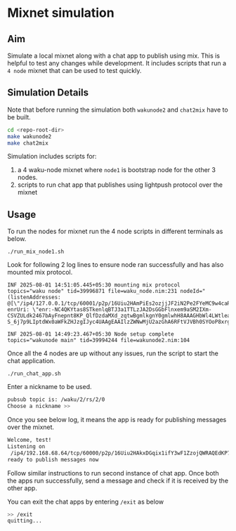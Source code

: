 # Mixnet simulation

## Aim

Simulate a local mixnet along with a chat app to publish using mix.
This is helpful to test any changes while development.
It includes scripts that run a `4 node` mixnet that can be used to test quickly.

## Simulation Details

Note that before running the simulation both `wakunode2` and `chat2mix` have to be built.

```bash
cd <repo-root-dir>
make wakunode2
make chat2mix
```

Simulation includes scripts for:

1. a 4 waku-node mixnet where `node1` is bootstrap node for the other 3 nodes.
2. scripts to run chat app that publishes using lightpush protocol over the mixnet

## Usage

To run the nodes for mixnet run the 4 node scripts in different terminals as below.

`./run_mix_node1.sh`

Look for following 2 log lines to ensure node ran successfully and has also mounted mix protocol.

```log
INF 2025-08-01 14:51:05.445+05:30 mounting mix protocol                      topics="waku node" tid=39996871 file=waku_node.nim:231 nodeId="(listenAddresses: @[\"/ip4/127.0.0.1/tcp/60001/p2p/16Uiu2HAmPiEs2ozjjJF2iN2Pe2FYeMC9w4caRHKYdLdAfjgbWM6o\"], enrUri: \"enr:-NC4QKYtas8STkenlqBTJ3a1TTLzJA2DsGGbFlnxem9aSM2IXm-CSVZULdk2467bAyFnepnt8KP_QlfDzdaMXd_zqtwBgmlkgnY0gmlwhH8AAAGHbWl4LWtleaCdCc5iT3bo9gYmXtucyit96bQXcqbXhL3a-S_6j7p9LIptdWx0aWFkZHJzgIJyc4UAAgEAAIlzZWNwMjU2azGhA6RFtVJVBh0SYOoP8xrgnXSlpiFARmQkF9d8Rn4fSeiog3RjcILqYYN1ZHCCIymFd2FrdTIt\")"

INF 2025-08-01 14:49:23.467+05:30 Node setup complete                        topics="wakunode main" tid=39994244 file=wakunode2.nim:104
```

Once all the 4 nodes are up without any issues, run the script to start the chat application.

`./run_chat_app.sh`

Enter a nickname to be used.

```bash
pubsub topic is: /waku/2/rs/2/0
Choose a nickname >>
```

Once you see below log, it means the app is ready for publishing messages over the mixnet.

```bash
Welcome, test!
Listening on
 /ip4/192.168.68.64/tcp/60000/p2p/16Uiu2HAkxDGqix1ifY3wF1ZzojQWRAQEdKP75wn1LJMfoHhfHz57
ready to publish messages now
```

Follow similar instructions to run second instance of chat app.
Once both the apps run successfully, send a message and check if it is received by the other app.

You can exit the chat apps by entering `/exit` as below

```bash
>> /exit
quitting...
```
